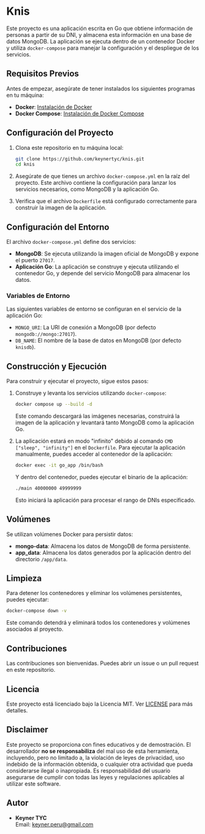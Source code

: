 # Knis

Este proyecto es una aplicación escrita en Go que obtiene información de personas a partir de su DNI, y almacena esta información en una base de datos MongoDB. La aplicación se ejecuta dentro de un contenedor Docker y utiliza `docker-compose` para manejar la configuración y el despliegue de los servicios.

## Requisitos Previos

Antes de empezar, asegúrate de tener instalados los siguientes programas en tu máquina:

- **Docker**: [Instalación de Docker](https://docs.docker.com/get-docker/)
- **Docker Compose**: [Instalación de Docker Compose](https://docs.docker.com/compose/install/)

## Configuración del Proyecto

1. Clona este repositorio en tu máquina local:

    ```bash
    git clone https://github.com/keynertyc/knis.git
    cd knis
    ```

2. Asegúrate de que tienes un archivo `docker-compose.yml` en la raíz del proyecto. Este archivo contiene la configuración para lanzar los servicios necesarios, como MongoDB y la aplicación Go.

3. Verifica que el archivo `Dockerfile` está configurado correctamente para construir la imagen de la aplicación.

## Configuración del Entorno

El archivo `docker-compose.yml` define dos servicios:

- **MongoDB**: Se ejecuta utilizando la imagen oficial de MongoDB y expone el puerto `27017`.
- **Aplicación Go**: La aplicación se construye y ejecuta utilizando el contenedor Go, y depende del servicio MongoDB para almacenar los datos.

### Variables de Entorno

Las siguientes variables de entorno se configuran en el servicio de la aplicación Go:

- `MONGO_URI`: La URI de conexión a MongoDB (por defecto `mongodb://mongo:27017`).
- `DB_NAME`: El nombre de la base de datos en MongoDB (por defecto `knisdb`).

## Construcción y Ejecución

Para construir y ejecutar el proyecto, sigue estos pasos:

1. Construye y levanta los servicios utilizando `docker-compose`:

    ```bash
    docker compose up --build -d
    ```

   Este comando descargará las imágenes necesarias, construirá la imagen de la aplicación y levantará tanto MongoDB como la aplicación Go.

2. La aplicación estará en modo "infinito" debido al comando `CMD ["sleep", "infinity"]` en el `Dockerfile`. Para ejecutar la aplicación manualmente, puedes acceder al contenedor de la aplicación:

    ```bash
    docker exec -it go_app /bin/bash
    ```

   Y dentro del contenedor, puedes ejecutar el binario de la aplicación:

    ```bash
    ./main 40000000 49999999
    ```

   Esto iniciará la aplicación para procesar el rango de DNIs especificado.

## Volúmenes

Se utilizan volúmenes Docker para persistir datos:

- **mongo-data**: Almacena los datos de MongoDB de forma persistente.
- **app_data**: Almacena los datos generados por la aplicación dentro del directorio `/app/data`.

## Limpieza

Para detener los contenedores y eliminar los volúmenes persistentes, puedes ejecutar:

```bash
docker-compose down -v
```

Este comando detendrá y eliminará todos los contenedores y volúmenes asociados al proyecto.

## Contribuciones

Las contribuciones son bienvenidas. Puedes abrir un issue o un pull request en este repositorio.

## Licencia

Este proyecto está licenciado bajo la Licencia MIT. Ver [LICENSE](LICENSE) para más detalles.

## Disclaimer

Este proyecto se proporciona con fines educativos y de demostración. El desarrollador **no se responsabiliza** del mal uso de esta herramienta, incluyendo, pero no limitado a, la violación de leyes de privacidad, uso indebido de la información obtenida, o cualquier otra actividad que pueda considerarse ilegal o inapropiada. Es responsabilidad del usuario asegurarse de cumplir con todas las leyes y regulaciones aplicables al utilizar este software.

## Autor

- **Keyner TYC**  
  Email: [keyner.peru@gmail.com](mailto:keyner.peru@gmail.com)